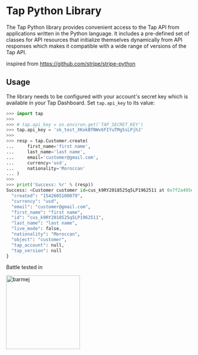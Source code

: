# Tap Python Library

The Tap Python library provides convenient access to the Tap API from
applications written in the Python language. It includes a pre-defined set of
classes for API resources that initialize themselves dynamically from API
responses which makes it compatible with a wide range of versions of the Tap
API.

inspired from https://github.com/stripe/stripe-python

## Usage

The library needs to be configured with your account's secret key which is
available in your Tap Dashboard. Set `tap.api_key` to its
value:

``` python
>>> import tap
>>>
>>> # tap.api_key = os.environ.get('TAP_SECRET_KEY')
>>> tap.api_key = 'sk_test_XKokBfNWv6FIYuTMg5sLPjhJ'
>>>
>>> resp = tap.Customer.create(
...     first_name='first name',
...     last_name='last name',
...     email='customer@gmail.com',
...     currency='usd',
...     nationality='Moroccan'
... )
>>>
>>> print('Success: %r' % (resp))
Success: <Customer customer id=cus_k9RY2018525q5LP1962511 at 0x7f2a495e5990> JSON: {
  "created": "1542605100879",
  "currency": "usd",
  "email": "customer@gmail.com",
  "first_name": "first name",
  "id": "cus_k9RY2018525q5LP1962511",
  "last_name": "last name",
  "live_mode": false,
  "nationality": "Moroccan",
  "object": "customer",
  "tap_account": null,
  "tap_version": null
}
```


Battle tested in

<img src="https://www.barmej.com/press/logo.png" alt="barmej" width="200"/>
 
